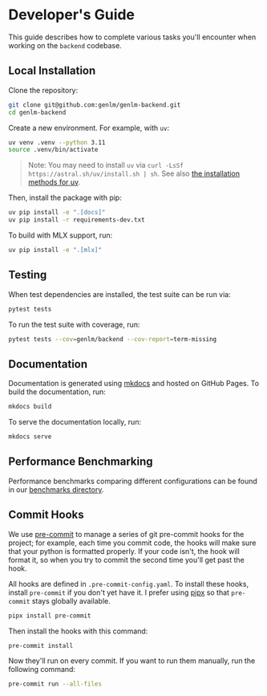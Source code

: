 # Developer's Guide

This guide describes how to complete various tasks you'll encounter when working
on the `backend` codebase.

## Local Installation

Clone the repository:
```bash
git clone git@github.com:genlm/genlm-backend.git
cd genlm-backend
```

Create a new environment. For example, with `uv`:

```bash
uv venv .venv --python 3.11
source .venv/bin/activate
```

> Note: You may need to install `uv` via `curl -LsSf https://astral.sh/uv/install.sh | sh`. See also [the installation methods for uv](https://docs.astral.sh/uv/getting-started/installation/).

Then, install the package with pip:

```bash
uv pip install -e ".[docs]"
uv pip install -r requirements-dev.txt
```

To build with MLX support, run:
```bash
uv pip install -e ".[mlx]"
```

## Testing

When test dependencies are installed, the test suite can be run via:

```bash
pytest tests
```

To run the test suite with coverage, run:

```bash
pytest tests --cov=genlm/backend --cov-report=term-missing
```

## Documentation

Documentation is generated using [mkdocs](https://www.mkdocs.org/) and hosted on GitHub Pages. To build the documentation, run:

```bash
mkdocs build
```

To serve the documentation locally, run:

```bash
mkdocs serve
```

## Performance Benchmarking

Performance benchmarks comparing different configurations can be found in our [benchmarks directory](https://github.com/probcomp/genlm-backend/tree/main/benchmark).


## Commit Hooks

We use [pre-commit](https://pre-commit.com/) to manage a series of git
pre-commit hooks for the project; for example, each time you commit code, the
hooks will make sure that your python is formatted properly. If your code isn't,
the hook will format it, so when you try to commit the second time you'll get
past the hook.

All hooks are defined in `.pre-commit-config.yaml`. To install these hooks,
install `pre-commit` if you don't yet have it. I prefer using
[pipx](https://github.com/pipxproject/pipx) so that `pre-commit` stays globally
available.

```bash
pipx install pre-commit
```

Then install the hooks with this command:

```bash
pre-commit install
```

Now they'll run on every commit. If you want to run them manually, run the
following command:

```bash
pre-commit run --all-files
```
